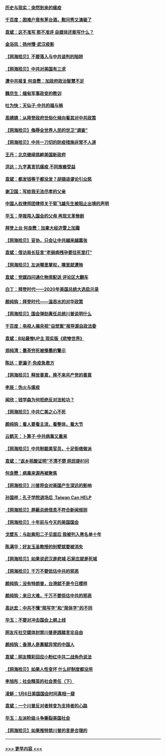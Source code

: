 #### [历史与现实：突然到来的瘟疫](../pages/nsc993/n12738507.md?t=02080701) 
#### [千百度：困难户竟有茅台酒，慰问秀又演砸了](../pages/nsc993/n12738362.md?t=02080701) 
#### [袁斌：这不准写 那不准评 自媒体还能写什么？](../pages/nsc993/n12737833.md?t=02080701) 
#### [金浴凤：扬州慢‧武汉疫影](../pages/nsc993/n12737248.md?t=02080701) 
#### [【网海拾贝】不要落入与中共谈判的陷阱](../pages/nsc993/n12735229.md?t=02080701) 
#### [【网海拾贝】中共对美国有三求](../pages/nsc993/n12735197.md?t=02080701) 
#### [遭中共报复 何良懋：加政府政治智慧不足](../pages/nsc993/n12734323.md?t=02080701) 
#### [魏京生：缅甸军事政变的教训](../pages/nsc993/n12732470.md?t=02080701) 
#### [吐为快：天仙子·中共的福与祸](../pages/nsc993/n12732165.md?t=02080701) 
#### [高婧婧：从拜登政府世俗化倾向看其对中共政策](../pages/nsc993/n12730028.md?t=02080701) 
#### [【网海拾贝】侮辱全世界人民的世卫“调查”](../pages/nsc993/n12727884.md?t=02080701) 
#### [【网海拾贝】中共一刀切的防疫措施非常不人道](../pages/nsc993/n12724879.md?t=02080701) 
#### [王丹：北京继续挑衅美国新政府](../pages/nsc993/n12722456.md?t=02080701) 
#### [洪达：九字真言抗瘟疫 不同族裔受益](../pages/nsc993/n12722448.md?t=02080701) 
#### [袁斌：都发钱等于都没发？胡锡进谬论引众怒](../pages/nsc993/n12722393.md?t=02080701) 
#### [谢卫国：写给我无法尽孝的父亲](../pages/nsc993/n12720325.md?t=02080701) 
#### [中国人权律师团律师关于郭飞雄先生被阻止出境的声明](../pages/nsc993/n12720203.md?t=02080701) 
#### [华玉：举报闯入国会的父母 再现文革惨剧](../pages/nsc993/n12719070.md?t=02080701) 
#### [拜登上台 何良懋：加拿大经济雪上加霜](../pages/nsc993/n12718943.md?t=02080701) 
#### [【网海拾贝】妥协，只会让中共越来越嚣张](../pages/nsc993/n12717392.md?t=02080701) 
#### [袁斌：信访局长狂言“老弱病残孕要往死里打”](../pages/nsc993/n12717343.md?t=02080701) 
#### [【网海拾贝】左派哪里掌权，哪里就遭殃](../pages/nsc993/n12715009.md?t=02080701) 
#### [袁斌：党媒四问通化物资配送 评论区大翻车](../pages/nsc993/n12714950.md?t=02080701) 
#### [白丁：拜登时代——2020年美国总统大选启示录](../pages/nsc993/n12714920.md?t=02080701) 
#### [颜纯钩：拜登时代——温吞水的对华政策](../pages/nsc993/n12713245.md?t=02080701) 
#### [【网海拾贝】国会弹劾离任总统川普说明什么](../pages/nsc993/n12712816.md?t=02080701) 
#### [千百度：电视人揭央视“自焚案”报导源自政法委](../pages/nsc993/n12709760.md?t=02080701) 
#### [袁斌：B站最惨UP主 现实版《悲惨世界》](../pages/nsc993/n12709686.md?t=02080701) 
#### [郑纯清：墨茶穷死被搽墨的警示](../pages/nsc993/n12709262.md?t=02080701) 
#### [陈达：更漏子·免疫急救方](../pages/nsc993/n12709244.md?t=02080701) 
#### [【网海拾贝】释放善意，换不来共产党的善意](../pages/nsc993/n12708361.md?t=02080701) 
#### [李辰：伪火与瘟疫](../pages/nsc993/n12707981.md?t=02080701) 
#### [闻欣：钱学森为何拒绝反对法轮功？](../pages/nsc993/n12707407.md?t=02080701) 
#### [【网海拾贝】中共亡美之心不死](../pages/nsc993/n12707621.md?t=02080701) 
#### [颜纯钩：看人要看主流，看整体，看大节](../pages/nsc993/n12707536.md?t=02080701) 
#### [云鹤天：卜算子‧中共病毒又重来](../pages/nsc993/n12707408.md?t=02080701) 
#### [【网海拾贝】中共制裁美官员，十足街痞做派](../pages/nsc993/n12705115.md?t=02080701) 
#### [袁斌：“返乡核酸证明”不清不楚 网民提81问](../pages/nsc993/n12704982.md?t=02080701) 
#### [何良懋：病毒来源再被聚焦](../pages/nsc993/n12704944.md?t=02080701) 
#### [【网海拾贝】川普将会对美国产生深远的影响](../pages/nsc993/n12703045.md?t=02080701) 
#### [孙国祥：孔子学院退场后  Taiwan Can HELP](../pages/nsc993/n12702430.md?t=02080701) 
#### [【网海拾贝】屏蔽总统信息不符合新闻规则](../pages/nsc993/n12699998.md?t=02080701) 
#### [【网海拾贝】十年前与今天的美国国会](../pages/nsc993/n12696993.md?t=02080701) 
#### [戈壁东：与赵紫阳二子见面后 我被列入黑名单十年](../pages/nsc993/n12696215.md?t=02080701) 
#### [陈满华：好友玉圣教授的别墅就要被消失](../pages/nsc993/n12695411.md?t=02080701) 
#### [【网海拾贝】如果说武汉是悲城 石家庄就是死城](../pages/nsc993/n12694589.md?t=02080701) 
#### [【网海拾贝】千万不要低估中共的邪恶](../pages/nsc993/n12692771.md?t=02080701) 
#### [颜纯钩：没有特朗普，台港就不是今日模样](../pages/nsc993/n12692678.md?t=02080701) 
#### [颜纯钩：来日大难，千万不要低估中共的邪恶](../pages/nsc993/n12692080.md?t=02080701) 
#### [高达宏：中共不懂“简写字”和“简体字”的不同](../pages/nsc993/n12692068.md?t=02080701) 
#### [华玉：不要对冲击国会上纲上线](../pages/nsc993/n12689948.md?t=02080701) 
#### [网友斥社交媒体封禁川普是践踏言论自由](../pages/nsc993/n12687482.md?t=02080701) 
#### [颜纯钩：香港人是禀赋异常的中国人](../pages/nsc993/n12685142.md?t=02080701) 
#### [袁斌：网友精彩回应小粉红中共二战角色说法](../pages/nsc993/n12684994.md?t=02080701) 
#### [【网海拾贝】如果人性变坏 什么好制度都没用](../pages/nsc993/n12683000.md?t=02080701) 
#### [李旭彤：社会精英的社会责任（下）](../pages/nsc993/n12680604.md?t=02080701) 
#### [凌稣：1月6日美国国会时间真相一窥](../pages/nsc993/n12682780.md?t=02080701) 
#### [袁斌：一个川普反对者转变为支持者的心路](../pages/nsc993/n12682700.md?t=02080701) 
#### [华玉：左派阶级斗争撕裂美国社会](../pages/nsc993/n12681226.md?t=02080701) 
#### [【网海拾贝】如果推特禁川普的言是合理的](../pages/nsc993/n12681232.md?t=02080701) 

----
#### [ >>> 更早内容 <<< ](../indexes/nsc993-earlier.md)
